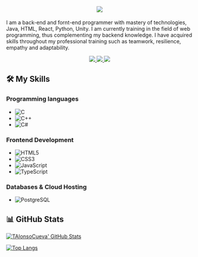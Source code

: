 <h1 align="center">
    <img src="https://readme-typing-svg.herokuapp.com/?font=Righteous&size=35&center=true&vCenter=true&width=500&height=70&duration=4000&lines=Hi+There!+👋;+I'm+Tomas+Alonso!;" />
</h1>

I am a back-end and fornt-end programmer with mastery of technologies, Java, HTML, React, Python, Unity. I am currently training in the field of web programming, thus complementing my backend knowledge.
I have acquired skills throughout my professional training such as teamwork, resilience, empathy and adaptability.


<div align="center"> 
  <a href="tominy2000@gmail.com">
    <img src="https://img.shields.io/badge/Gmail-333333?style=for-the-badge&logo=gmail&logoColor=red" />
  </a>
    
  <a href="https://www.linkedin.com/in/tomas-alonso-cueva/" target="_blank">
    <img src="https://img.shields.io/badge/LinkedIn-0077B5?style=for-the-badge&logo=linkedin&logoColor=white" target="_blank" />
  </a>
  
  <a href="https://TAlonsoCueva.github.io" target="_blank">
     <img src="https://img.shields.io/badge/Portfolio-FF5722?style=for-the-badge&logo=todoist&logoColor=white" target="_blank" /> <!-- sqlite, safari, google-chrome are other good icon options -->
  </a>
</div>

## 🛠 My Skills

### Programming languages
- ![C](https://img.shields.io/badge/-C-00599C?style=flat-square&logo=c&logoColor=white)
- ![C++](https://img.shields.io/badge/-C++-00599C?style=flat-square&logo=cplusplus&logoColor=white)
- ![C#](https://img.shields.io/badge/-CSharp-239120?style=flat-square&logo=csharp&logoColor=white)

### Frontend Development
- ![HTML5](https://img.shields.io/badge/-HTML5-E34F26?style=flat-square&logo=html5&logoColor=white)
- ![CSS3](https://img.shields.io/badge/-CSS3-1572B6?style=flat-square&logo=css3)
- ![JavaScript](https://img.shields.io/badge/-JavaScript-F7DF1E?style=flat-square&logo=javascript&logoColor=black)
- ![TypeScript](https://img.shields.io/badge/-TypeScript-3178C6?style=flat-square&logo=typescript&logoColor=white)

### Databases & Cloud Hosting
- ![PostgreSQL](https://img.shields.io/badge/-PostgreSQL-336791?style=flat-square&logo=postgresql&logoColor=white)

## 📊 GitHub Stats

[![TAlonsoCueva' GitHub Stats](https://github-readme-stats.vercel.app/api?username=TAlonsoCueva&show_icons=true&theme=radical)](https://github.com/yourusername)

[![Top Langs](https://github-readme-stats.vercel.app/api/top-langs/?username=TAlonsoCueva&layout=compact&theme=radical)](https://github.com/yourusername)
